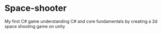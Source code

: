 # Space-shooter
My first C# game
understanding C# and core fundamentals by creating a 2d space shooting game on unity
